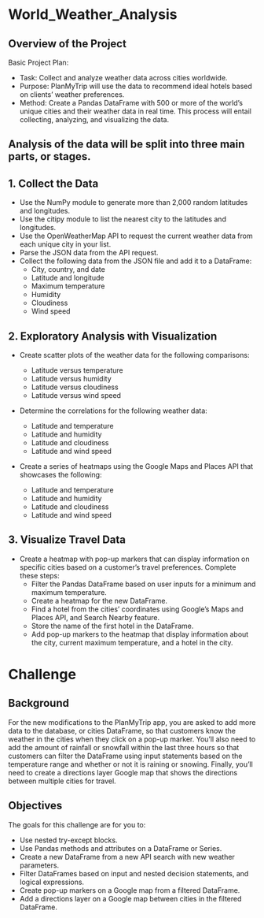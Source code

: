 # World_Weather_Analysis

## Overview of the Project

  Basic Project Plan:
  
  - Task: Collect and analyze weather data across cities worldwide.
  - Purpose: PlanMyTrip will use the data to recommend ideal hotels based on clients’ weather preferences.
  - Method: Create a Pandas DataFrame with 500 or more of the world’s unique cities and their weather data in real time. This process will entail collecting, analyzing, and visualizing the data.

## Analysis of the data will be split into three main parts, or stages.

## 1. Collect the Data

- Use the NumPy module to generate more than 2,000 random latitudes and longitudes.
- Use the citipy module to list the nearest city to the latitudes and longitudes.
- Use the OpenWeatherMap API to request the current weather data from each unique city in your list.
- Parse the JSON data from the API request.
- Collect the following data from the JSON file and add it to a DataFrame:
    - City, country, and date
    - Latitude and longitude
    - Maximum temperature
    - Humidity
    - Cloudiness
    - Wind speed

## 2. Exploratory Analysis with Visualization

- Create scatter plots of the weather data for the following comparisons:
    - Latitude versus temperature
    - Latitude versus humidity
    - Latitude versus cloudiness
    - Latitude versus wind speed

- Determine the correlations for the following weather data:
    - Latitude and temperature
    - Latitude and humidity
    - Latitude and cloudiness
    - Latitude and wind speed

- Create a series of heatmaps using the Google Maps and Places API that showcases the following:
    - Latitude and temperature
    - Latitude and humidity
    - Latitude and cloudiness
    - Latitude and wind speed

## 3. Visualize Travel Data

- Create a heatmap with pop-up markers that can display information on specific cities based on a customer’s travel preferences. Complete these steps:
    - Filter the Pandas DataFrame based on user inputs for a minimum and maximum temperature.
    - Create a heatmap for the new DataFrame.
    - Find a hotel from the cities’ coordinates using Google’s Maps and Places API, and Search Nearby feature. 
    - Store the name of the first hotel in the DataFrame.
    - Add pop-up markers to the heatmap that display information about the city, current maximum temperature, and a hotel in the city.

# Challenge

## Background

For the new modifications to the PlanMyTrip app, you are asked to add more data to the database, or cities DataFrame, so that customers know the weather in the cities when they click on a pop-up marker. You’ll also need to add the amount of rainfall or snowfall within the last three hours so that customers can filter the DataFrame using input statements based on the temperature range and whether or not it is raining or snowing. Finally, you’ll need to create a directions layer Google map that shows the directions between multiple cities for travel.

## Objectives

The goals for this challenge are for you to:

- Use nested try-except blocks.
- Use Pandas methods and attributes on a DataFrame or Series.
- Create a new DataFrame from a new API search with new weather parameters.
- Filter DataFrames based on input and nested decision statements, and logical expressions.
- Create pop-up markers on a Google map from a filtered DataFrame.
- Add a directions layer on a Google map between cities in the filtered DataFrame.
